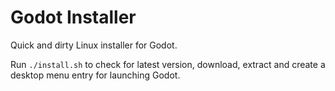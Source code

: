 # Godot Installer

Quick and dirty Linux installer for Godot.

Run `./install.sh` to check for latest version, download, extract and create a desktop menu entry for launching Godot.

